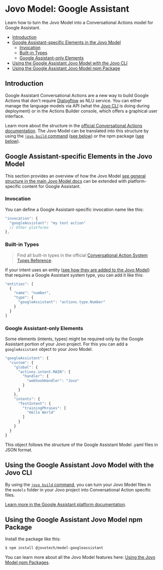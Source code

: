 # Jovo Model: Google Assistant

Learn how to turn the Jovo Model into a Conversational Actions model for Google Assistant.

- [Introduction](#introduction)
- [Google Assistant-specific Elements in the Jovo Model](#google-assistant-specific-elements-in-the-jovo-model)
  - [Invocation](#invocation)
  - [Built-in Types](#built-in-types)
  - [Google Assistant-only Elements](#google-assistant-only-elements)
- [Using the Google Assistant Jovo Model with the Jovo CLI](#using-the-google-assistant-jovo-model-with-the-jovo-cli)
- [Using the Google Assistant Jovo Model npm Package](#using-the-google-assistant-jovo-model-npm-package)

## Introduction

Google Assistant Conversational Actions are a new way to build Google Actions that don't require [Dialogflow](./dialogflow.md) as NLU service. You can either manage the language models via API (what the [Jovo CLI](https://www.jovo.tech/marketplace/jovo-cli) is doing during deployment) or in the Actions Builder console, which offers a graphical user interface.

Learn more about the structure in the [official Conversational Actions documentation](https://developers.google.com/assistant/conversational/build/conversation?tool=sdk). The Jovo Model can be translated into this structure by using the [`jovo build` command](https://www.jovo.tech/marketplace/jovo-cli/build) ([see below](#using-the-google-assistant-jovo-model-with-the-jovo-cli)) or the npm package ([see below](#using-the-google-assistant-jovo-model-npm-package)).

## Google Assistant-specific Elements in the Jovo Model

This section provides an overview of how the Jovo Model [see general structure in the main Jovo Model docs](https://www.jovo.tech/marketplace/jovo-model#model-structure) can be extended with platform-specific content for Google Assistant.

### Invocation

You can define a Google Assistant-specific invocation name like this:

```js
"invocation": {
  "googleAssistant": "my test action"
  // Other platforms
},
```

### Built-in Types

> Find all built-in types in the official [Conversational Action System Types Reference](https://developers.google.com/assistant/conversational/types#system_types).

If your intent uses an entity ([see how they are added to the Jovo Model](http://jovo.tech/marketplace/jovo-model#intents)) that requires a Google Assistant system type, you can add it like this:

```js
"entities": [
  {
    "name": "number",
    "type": {
      "googleAssistant": "actions.type.Number"
    }
  }
]
```

### Google Assistant-only Elements

Some elements (intents, types) might be required only by the Google Assistant portion of your Jovo project. For this you can add a `googleAssistant` object to your Jovo Model.

```js
"googleAssistant": {
  "custom": {
    "global": {
      "actions.intent.MAIN": {
        "handler": {
          "webhookHandler": "Jovo"
        }
      }
    },
    "intents": {
      "TestIntent": {
        "trainingPhrases": [
          "Hello World"
        ]
      }
    }
  }
}
```

This object follows the structure of the Google Assistant Model .yaml files in JSON format.

## Using the Google Assistant Jovo Model with the Jovo CLI

By using the [`jovo build` command](https://www.jovo.tech/marketplace/jovo-cli/build), you can turn your Jovo Model files in the `models` folder in your Jovo project into Conversational Action specific files.

[Learn more in the Google Assistant platform documentation](https://github.com/jovotech/jovo-framework/tree/v4dev/platforms/platform-googleassistant).


## Using the Google Assistant Jovo Model npm Package

Install the package like this:

```sh
$ npm install @jovotech/model-googleassistant
```

You can learn more about all the Jovo Model features here: [Using the Jovo Model npm Packages](http://jovo.tech/marketplace/jovo-model#using-the-jovo-model-npm-packages).
